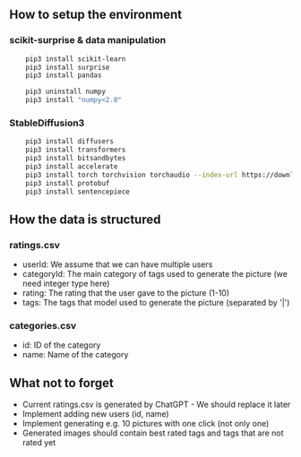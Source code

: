 ## How to setup the environment
### scikit-surprise & data manipulation
```bash
    pip3 install scikit-learn
    pip3 install surprise
    pip3 install pandas

    pip3 uninstall numpy
    pip3 install "numpy<2.0"
```

### StableDiffusion3
```bash
    pip3 install diffusers
    pip3 install transformers
    pip3 install bitsandbytes
    pip3 install accelerate
    pip3 install torch torchvision torchaudio --index-url https://download.pytorch.org/whl/cu118
    pip3 install protobuf
    pip3 install sentencepiece
 ```

## How the data is structured
### ratings.csv
- userId: We assume that we can have multiple users
- categoryId: The main category of tags used to generate the picture (we need integer type here)
- rating: The rating that the user gave to the picture (1-10)
- tags: The tags that model used to generate the picture (separated by '|')

### categories.csv
- id: ID of the category
- name: Name of the category

## What not to forget
- Current ratings.csv is generated by ChatGPT - We should replace it later
- Implement adding new users (id, name)
- Implement generating e.g. 10 pictures with one click (not only one)
- Generated images should contain best rated tags and tags that are not rated yet